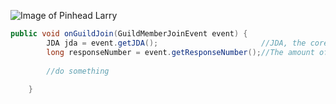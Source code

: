 ![Image of Pinhead Larry](https://i.pinimg.com/originals/9f/1d/da/9f1dda10df1ba896fd432ff21169de72.jpg)

```java
public void onGuildJoin(GuildMemberJoinEvent event) {
        JDA jda = event.getJDA();                       //JDA, the core of the api.
        long responseNumber = event.getResponseNumber();//The amount of discord events that JDA has received since the last reconnect.
        
        //do something
        
    }
```